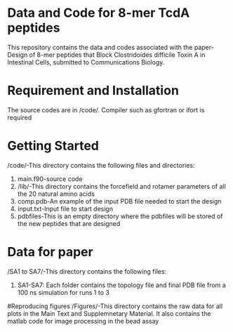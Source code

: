 # Data and Code for 8-mer TcdA peptides
This repository contains the data and codes associated with the paper-Design of 8-mer peptides that Block Clostridoides difficile Toxin A in Intestinal Cells, submitted to Communications Biology.


# Requirement and Installation
The source codes are in /code/. Compiler such as gfortran or ifort is required

# Getting Started
/code/-This directory contains the following files and directories:
1. main.f90-source code
2. /lib/-This directory contains the forcefield and rotamer parameters of all the 20 natural amino acids
3. comp.pdb-An example of the input PDB file needed to start the design
4. input.txt-Input file to start design
5. pdbfiles-This is an empty directory where the pdbfiles will be stored of the new peptides that are designed

# Data for paper
/SA1 to SA7/-This directory contains the following files:
1. SA1-SA7: Each folder contains the topology file and final PDB file from a 100 ns simulation for runs 1 to 3

#Reproducing figures
/Figures/-This directory contains the raw data for all plots in the Main Text and Supplemnetary Material. It also contains the matlab code for image processing  in the bead assay


